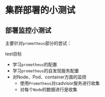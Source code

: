 # 集群部署的小测试

## 部署监控小测试

主要针对`prometheus`部分的尝试：

test目标

+ 学习`prometheus`的配置
+ 学习`prometheus`的自发现服务配置
+ 对Node、Pod、container方面的监控
    + 使用`Prometheus`对cadvisor服务进行收集
    + 对每个`Node`的数据进行是收集
